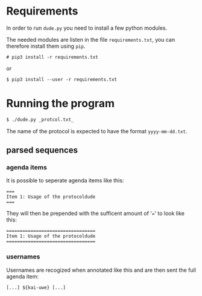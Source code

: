 # Requirements
In order to run `dude.py` you need to install a few python modules.

The needed modules are listen in the file `requirements.txt`, you can therefore install them using `pip`.
```
# pip3 install -r requirements.txt
```

or

```
$ pip3 install --user -r requirements.txt
```

# Running the program

```bash
$ ./dude.py _protcol.txt_
```
The name of the protocol is expected to have the format `yyyy-mm-dd.txt`.

## parsed sequences

### agenda items

It is possible to seperate agenda items like this:

```
===
Item 1: Usage of the protocoldude
===
```

They will then be prepended with the sufficent amount of '`=`' to look like this:

```
=================================
Item 1: Usage of the protocoldude
=================================
```

### usernames

Usernames are recogized when annotated like this and are then sent the full agenda item:

```
[...] ${kai-uwe} [...]
```
